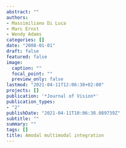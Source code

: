```yaml
---
abstract: ""
authors:
- Massimiliano Di Luca
- Marc Ernst
- Wendy Adams
categories: []
date: "2008-01-01"
draft: false
featured: false
image:
  caption: ""
  focal_point: ""
  preview_only: false
lastmod: "2021-04-11T12:06:38+02:00"
projects: []
publication: '*Journal of Vision*'
publication_types:
- "2"
publishDate: "2021-04-11T10:06:38.089739Z"
subtitle: ""
summary: ""
tags: []
title: Amodal multimodal integration
---
```

